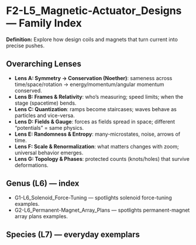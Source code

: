 # F2-L5_Magnetic-Actuator_Designs — Family Index
**Definition:** Explore how design coils and magnets that turn current into precise pushes.

## Overarching Lenses

- **Lens A: Symmetry -> Conservation (Noether)**: sameness across time/space/rotation → energy/momentum/angular momentum conserved.
- **Lens B: Frames & Relativity**: who’s measuring; speed limits; when the stage (spacetime) bends.
- **Lens C: Quantization**: ramps become staircases; waves behave as particles and vice-versa.
- **Lens D: Fields & Gauge**: forces as fields spread in space; different “potentials” = same physics.
- **Lens E: Randomness & Entropy**: many-microstates, noise, arrows of time.
- **Lens F: Scale & Renormalization**: what matters changes with zoom; universal behavior emerges.
- **Lens G: Topology & Phases**: protected counts (knots/holes) that survive deformations.

## Genus (L6) — index
- G1-L6_Solenoid_Force-Tuning — spotlights solenoid force-tuning examples.
- G2-L6_Permanent-Magnet_Array_Plans — spotlights permanent-magnet array plans examples.

## Species (L7) — everyday exemplars
